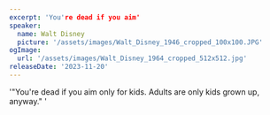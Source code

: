 ```yaml
---
excerpt: 'You're dead if you aim'
speaker:
  name: Walt Disney
  picture: '/assets/images/Walt_Disney_1946_cropped_100x100.JPG'
ogImage:
  url: '/assets/images/Walt_Disney_1964_cropped_512x512.jpg'
releaseDate: '2023-11-20'
---
```


'"You're dead if you aim only for kids. Adults are only kids grown up, anyway."'
